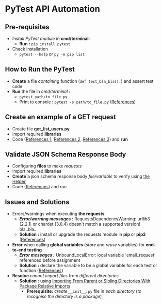 # PyTest API Automation

## Pre-requisites
- *Install PyTest module* in **cmd/terminal**:
  - **Run :** `pip install pytest`
- Check installation
  - `pytest --help` or `py -m pip list`

## How to Run the PyTest
- **Create** a file *containing* function (`def test_bla_bla():`) and assert test code
- **Run** the file in *cmd/terminal* :
  - `pytest path/to_file.py`
  - Print to console : `pytest -s path/to_file.py` ([References](https://stackoverflow.com/questions/24617397/how-do-i-print-to-console-in-pytest))

## Create an example of a GET request
- Create file **get_list_users.py**
- Import required **libraries**
- Code ([References 1](https://www.geeksforgeeks.org/response-json-python-requests/), [References 2](https://medium.com/@qebuzzz/validating-and-asserting-responses-in-python-requests-14b40908327a), [References 3](https://github.com/Anshul-Sonpure/API-Testing-using-Python/tree/master)) and **run**
  
## Validate JSON Schema Response Body
- Configuring **files** to make *requests*
- Import required **libraries**
- **Create** a json schema response body *file/variable* to verify using [the Helper](https://github.com/mrisqiamiruladieb/REST-Assured-Java-Part-1/blob/master/README.md#helper)
- Code ([References](https://builtin.com/software-engineering-perspectives/python-json-schema)) and *run*

## Issues and Solutions
- Errors/warnings when executing **the requests**
  - ***Error/warning messages :*** RequestsDependencyWarning: urllib3 (2.2.1) or chardet (3.0.4) doesn't match a supported version! bla..bla..
  - **Solution :** install or upgrade the requests module in **pip** or **pip3** ([References](https://stackoverflow.com/questions/56155627/requestsdependencywarning-urllib3-1-25-2-or-chardet-3-0-4-doesnt-match-a-s))
- **Error** when calling **global variables** (*store* and *reuse* variables) for **end-to-end testing**
  - ***Error messages :*** UnboundLocalError: local variable 'email_request' referenced before assignment
  - **Solution :** declare the variable to be a global variable for each test or function ([References](https://youtu.be/7-uqSb83BTg?si=nKbLNzL5D5hIgHcc))
- **Resolve** *cannot import files* from *different directories*
  - **Solution :** using [Importing From Parent or Sibling Directories With Package Relative Imports](https://sentry.io/answers/import-files-from-a-different-folder-in-python/#importing-from-parent-or-sibling-directories-with-package-relative-imports)
    - **Prerequisite:** *create* `__init__.py` file in *each directory* (*to recognise the directory is a package*)